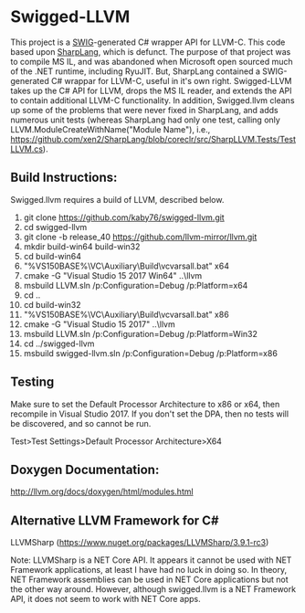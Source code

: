 # Swigged-LLVM

This project is a [SWIG](http://swig.org)-generated C# wrapper API for LLVM-C. This code
based upon [SharpLang](https://github.com/xen2/SharpLang), which is defunct. The purpose of that project
was to compile MS IL, and was abandoned when Microsoft open sourced much of the .NET runtime, including
RyuJIT. But, SharpLang contained a SWIG-generated C# wrappar for LLVM-C, useful in it's own right.
Swigged-LLVM takes up the C# API for LLVM, drops the MS IL reader, and extends the API to contain
additional LLVM-C functionality. In addition, Swigged.llvm cleans up some of the problems that were never
fixed in SharpLang, and adds numerous unit tests (whereas SharpLang had only one test, calling only
LLVM.ModuleCreateWithName("Module Name"), i.e., https://github.com/xen2/SharpLang/blob/coreclr/src/SharpLLVM.Tests/TestLLVM.cs).

## Build Instructions:

Swigged.llvm requires a build of LLVM, described below.

1) git clone https://github.com/kaby76/swigged-llvm.git
2) cd swigged-llvm
3) git clone -b release_40 https://github.com/llvm-mirror/llvm.git
4) mkdir build-win64 build-win32
5) cd build-win64
6) "%VS150BASE%\VC\Auxiliary\Build\vcvarsall.bat" x64
7) cmake -G "Visual Studio 15 2017 Win64" ..\llvm
8) msbuild LLVM.sln /p:Configuration=Debug /p:Platform=x64
9) cd ..
10) cd build-win32
11) "%VS150BASE%\VC\Auxiliary\Build\vcvarsall.bat" x86
12) cmake -G "Visual Studio 15 2017" ..\llvm
13) msbuild LLVM.sln /p:Configuration=Debug /p:Platform=Win32
14) cd ../swigged-llvm
15) msbuild swigged-llvm.sln /p:Configuration=Debug /p:Platform=x86

## Testing

Make sure to set the Default Processor Architecture to x86 or x64, then
recompile in Visual Studio 2017. If you don't set the DPA, then
no tests will be discovered, and so cannot be run.

Test>Test Settings>Default Processor Architecture>X64

## Doxygen Documentation:

http://llvm.org/docs/doxygen/html/modules.html

## Alternative LLVM Framework for C#

LLVMSharp (https://www.nuget.org/packages/LLVMSharp/3.9.1-rc3)

Note: LLVMSharp is a NET Core API. It appears it cannot be used with NET Framework applications,
at least I have had no luck in doing so. In theory, NET Framework assemblies can be used in
NET Core applications but not the other way around. However, although swigged.llvm 
is a NET Framework API, it does not seem to work with NET Core apps.
